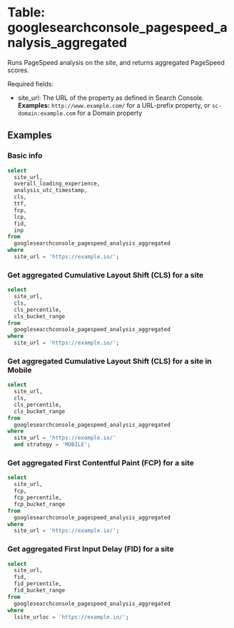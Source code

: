 # Table: googlesearchconsole_pagespeed_analysis_aggregated

Runs PageSpeed analysis on the site, and returns aggregated PageSpeed scores.

Required fields:
  - site_url: The URL of the property as defined in Search Console. **Examples:** `http://www.example.com/` for a URL-prefix property, or `sc-domain:example.com` for a Domain property

## Examples

### Basic info

```sql
select
  site_url,
  overall_loading_experience,
  analysis_utc_timestamp,
  cls,
  ttf,
  fcp,
  lcp,
  fid,
  inp
from
  googlesearchconsole_pagespeed_analysis_aggregated
where
  site_url = 'https://example.io/';
```

### Get aggregated Cumulative Layout Shift (CLS) for a site

```sql
select
  site_url,
  cls,
  cls_percentile,
  cls_bucket_range
from
  googlesearchconsole_pagespeed_analysis_aggregated
where
  site_url = 'https://example.io/';
```

### Get aggregated Cumulative Layout Shift (CLS) for a site in Mobile

```sql
select
  site_url,
  cls,
  cls_percentile,
  cls_bucket_range
from
  googlesearchconsole_pagespeed_analysis_aggregated
where
  site_url = 'https://example.io/'
  and strategy = 'MOBILE';
```

### Get aggregated First Contentful Paint (FCP) for a site

```sql
select
  site_url,
  fcp,
  fcp_percentile,
  fcp_bucket_range
from
  googlesearchconsole_pagespeed_analysis_aggregated
where
  site_url = 'https://example.io/';
```

### Get aggregated First Input Delay (FID) for a site

```sql
select
  site_url,
  fid,
  fid_percentile,
  fid_bucket_range
from
  googlesearchconsole_pagespeed_analysis_aggregated
where
  lsite_urloc = 'https://example.io/';
```